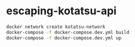 # escaping-kotatsu-api

```bash
docker network create kotatsu-network
docker-compose -f docker-compose.dev.yml build
docker-compose -f docker-compose.dev.yml up
```
